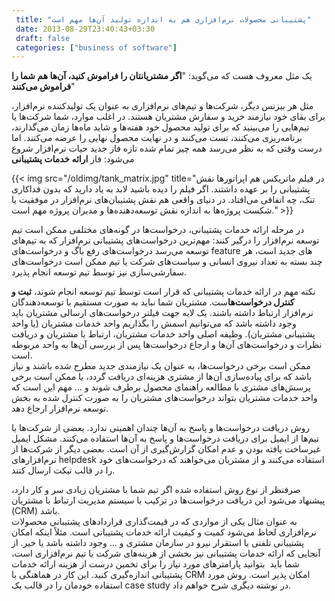 ```yaml
---
 title: "پشتیبانی محصولات نرم‌افزاری هم به اندازه تولید آن‌ها مهم است" 
 date: 2013-08-29T23:40:43+03:30
 draft: false 
 categories: ["business of software"]
---
```




یک مثل معروف هست که می‌گوید: "**اگر مشتریانتان را فراموش کنید، آن‌ها هم شما را فراموش می‌کنند**"



مثل هر بیزنس دیگر، شرکت‌ها و تیم‌های نرم‌افزاری به عنوان یک تولیدکننده نرم‌افزار، برای بقای خود نیازمند خرید و سفارش مشتریان هستند. در اغلب موارد،‌ شما شرکت‌ها یا تیم‌هایی را می‌بینید که برای تولید محصول خود هفته‌ها و شاید ماه‌ها زمان می‌گذارند، برنامه‌ریزی می‌کنند، تست می‌کنند و در نهایت محصول نهایی را عرضه می‌کنند. اما درست وقتی که به نظر می‌رسد همه چیز تمام شده تازه فاز جدید حیات نرم‌افزار شروع می‌شود: فاز **ارائه خدمات پشتیبانی**


{{< img src="/oldimg/tank_matrix.jpg" title="در فیلم ماتریکس هم اپراتورها نقش پشتیبانی را بر عهده داشتند. اگر فیلم را دیده‌ باشید لابد به یاد دارید که بدون فداکاری تنک، چه اتفاقی می‌افتاد. در دنیای واقعی هم نقش پشتیبان‌های نرم‌افزار در موفقیت یا شکست پروژه‌ها به اندازه نقش توسعه‌دهنده‌ها و مدیران پروژه مهم است." >}}



در مرحله ارائه خدمات پشتیبانی، درخواست‌ها در گونه‌های مختلفی ممکن است تیم توسعه نرم‌افزار را درگیر کنند: مهم‌ترین درخواست‌های پشتیبانی نرم‌افزار که به تیم‌های توسعه می‌رسد درخواست‌های رفع باگ و درخواست‌های feature های جدید است‌، هر چند بسته به تعداد نیروی انسانی و سیاست‌های شرکت یا تیم ممکن است درخواست‌های سفارشی‌سازی نیز توسط تیم توسعه انجام پذیرد.



نکته مهم در ارائه خدمات پشتیبانی که قرار است توسط تیم توسعه انجام شوند، **ثبت و کنترل درخواست‌ها**ست. مشتریان شما نباید به صورت مستقیم با توسعه‌دهندگان نرم‌افزار ارتباط داشته باشند. یک لایه جهت فیلتر درخواست‌های ارسالی مشتریان باید وجود داشته باشد که می‌توانیم اسمش را بگذاریم واحد خدمات مشتریان (یا واحد پشتیبانی مشتریان). وظیفه اصلی واحد خدمات مشتریان، ارتباط با مشتریان و دریافت نظرات و درخواست‌های آن‌ها و ارجاع درخواست‌ها پس از بررسی ‌آن‌ها به واحد مربوطه است.   
ممکن است برخی درخواست‌ها، به عنوان یک نیازمندی جدید مطرح شده باشند و نیاز باشد که برای پیاده‌سازی آن‌ها از مشتری هزینه‌ای دریافت گردد، یا ممکن است برخی پرسش‌های مشتری با مطالعه راهنمای محصول برطرف شوند و ... مهم این است که واحد خدمات مشتریان بتواند درخواست‌های مشتریان را به صورت کنترل شده به بخش توسعه نرم‌افزار ارجاع دهد.



روش دریافت درخواست‌ها و پاسخ به آن‌ها چندان اهمیتی ندارد. بعضی از شرکت‌ها یا تیم‌ها از ایمیل برای دریافت درخواست‌ها و پاسخ به آن‌ها استفاده می‌کنند. مشکل ایمیل غیرساخت یافته بودن و عدم امکان گزارش‌گیری از آن است. بعضی دیگر از شرکت‌ها از نرم‌افزارهای helpdesk استفاده می‌کنند و از مشتریان می‌خواهند که درخواست‌های خود را در قالب تیکت ارسال کنند.



صرفنظر از نوع روش استفاده شده اگر تیم شما با مشتریان زیادی سر و کار دارد، پیشنهاد می‌شود این دریافت درخواست‌ها در ترکیب با سیستم مدیریت ارتباط با مشتریان (CRM) باشد.  
 به عنوان مثال یکی از مواردی که در قیمت‌گذاری قراردادهای پشتیبانی محصولات نرم‌افزاری لحاظ می‌شود کمیت و کیفیت ارائه خدمات پشتیبانی است. مثلاً اینکه امکان پشتیبانی تلفنی یا استقرار نیرو در سازمان مشتری و ... وجود داشته باشد یا خیر. از آنجایی که ارائه خدمات پشتیبانی نیز بخشی از هزینه‌های شرکت یا تیم نرم‌افزاری است، شما باید  بتوانید پارامترهای مورد نیاز را برای تخمین درست از هزینه ارائه خدمات پشتیبانی اندازه‌گیری کنید. این کار در هماهنگی با CRM امکان پذیر است. روش مورد استفاده خودمان را در قالب یک case study در نوشته دیگری شرح خواهم داد.

